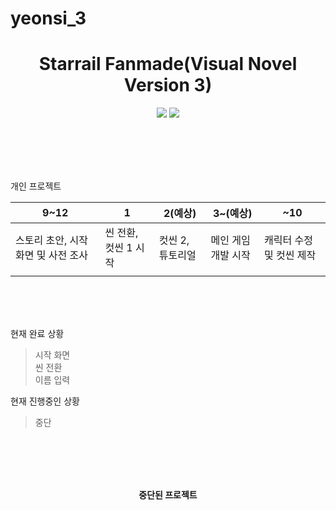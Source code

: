 # yeonsi_3
<h1 align="center"><b>
Starrail Fanmade(Visual Novel Version 3)</b></h1>
<p align="center">
<img src="https://img.shields.io/badge/made by-mir0173-red">
<img src="https://img.shields.io/badge/Unity-3.26-yellow">
</p>
<br/><br/><br/><br/>

개인 프로젝트

|9~12|1|2(예상)|3~(예상)|~10|
|---|---|---|---|---|
|스토리 초안, 시작 화면 및 사전 조사|씬 전환, 컷씬 1 시작|컷씬 2, 튜토리얼|메인 게임 개발 시작|캐릭터 수정 및 컷씬 제작|
|||||



<br/><br/><br/>

현재 완료 상황
>시작 화면<br/>
>씬 전환<br/>
>이름 입력<br/>


현재 진행중인 상황
>중단<br/>

<br/><br/><br/><br/>
<p align="center"><b>중단된 프로젝트</b></p>
